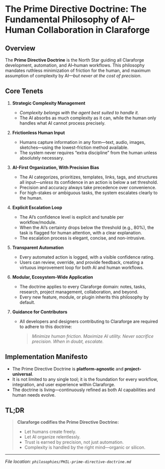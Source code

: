 # The Prime Directive Doctrine: The Fundamental Philosophy of AI–Human Collaboration in Claraforge

## Overview

The **Prime Directive Doctrine** is the North Star guiding all Claraforge development, automation, and AI–human workflows. This philosophy mandates ruthless minimization of friction for the human, and maximum assumption of complexity by AI—*but never at the cost of precision*.

## Core Tenets

1. **Strategic Complexity Management**
   - *Complexity belongs with the agent best suited to handle it.*
   - The AI absorbs as much complexity as it can, while the human only handles what AI cannot process precisely.

2. **Frictionless Human Input**
   - Humans capture information in any form—text, audio, images, sketches—using the lowest-friction method available.
   - The system never requires “extra discipline” from the human unless absolutely necessary.

3. **AI-First Organization, With Precision Bias**
   - The AI categorizes, prioritizes, templates, links, tags, and structures all input—*unless* its confidence in an action is below a set threshold.
   - Precision and accuracy always take precedence over convenience.
   - For high-stakes or ambiguous tasks, the system escalates clearly to the human.

4. **Explicit Escalation Loop**
   - The AI’s confidence level is explicit and tunable per workflow/module.
   - When the AI’s certainty drops below the threshold (e.g., 80%), the task is flagged for human attention, with a clear explanation.
   - The escalation process is elegant, concise, and non-intrusive.

5. **Transparent Automation**
   - Every automated action is logged, with a visible confidence rating.
   - Users can review, override, and provide feedback, creating a virtuous improvement loop for both AI and human workflows.

6. **Modular, Ecosystem-Wide Application**
   - The doctrine applies to every Claraforge domain: notes, tasks, research, project management, collaboration, and beyond.
   - Every new feature, module, or plugin inherits this philosophy by default.

7. **Guidance for Contributors**
   - All developers and designers contributing to Claraforge are required to adhere to this doctrine:
     > *Minimize human friction. Maximize AI utility. Never sacrifice precision. When in doubt, escalate.*

## Implementation Manifesto

- The Prime Directive Doctrine is **platform-agnostic** and **project-universal**.
- It is not limited to any single tool; it is the foundation for every workflow, integration, and user experience within Claraforge.
- The doctrine is living—continuously refined as both AI capabilities and human needs evolve.

## TL;DR

> **Claraforge codifies the Prime Directive Doctrine:**  
>
> - Let humans create freely.  
> - Let AI organize relentlessly.  
> - Trust is earned by precision, not just automation.  
> - Complexity is handled by the right mind—organic or silicon.  

---

*File location: `philosophies/PHIL-prime-directive-doctrine.md`*
